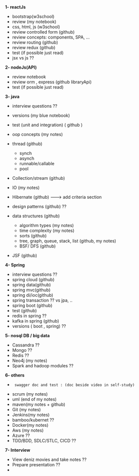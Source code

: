 **1- reactJs**
 - bootstrap(w3school)
 - review (my notebook)
 -	css, html, js (w3school)
 -	review controlled form (github)
 -	review concepts: components, SPA, … 
 -	review routing (github)
 -	review redux (github)
 -	test (if possible just read)
 -	jsx vs js  ??

**2- nodeJs(API)**
 -	review notebook
 -	review orm , express (github libraryApi)
 -	test (if possible just read)

**3- java**
 -	interview questions ??
 -	versions (my blue notebook)
 -	test (unit and integration) ( github )
 -	oop concepts (my notes)
 - 	thread (github)
    -    synch
    -	 asynch
    -    runnable/callable
    - 	 pool
 -	Collection/stream (github)
 -	IO (my notes)
 -	Hibernate (github)    ---> add criteria section 
 -	design patterns (github) ??

 - 	data structures (github)
    -  algorithm types (my notes)
    - 	time complexity (my notes)
    -	sorts (github)
    -	tree, graph, queue, stack, list (github, my notes)
    -	BSF/ DFS (github)
-	JSF (github)

**4- Spring**
-	interview questions ??
-	spring cloud (github)
-	spring data(github)
-	spring mvc(github)
-	spring di/ioc(github)
-	spring transaction ?? vs jpa, ..
-	spring boot (github)
-	test (github)
-	redis in spring ??
-	kafka in spring (github)
-	versions ( boot , spring) ??

**5- nosql DB / big data**
-	Cassandra ??
-	Mongo  ??
-	Redis  ??
-	Neo4j (my notes)
-	Spark and hadoop modules ?? 

**6- others**
 -      swagger doc and test : (doc beside video in self-study)
 -	scrum (my notes)
 -	uml (end of my notes)
 -	maven(my notes + github)
 -	Git (my notes)
 -	Jenkins(my notes)
 -	bamboo/kubernet  ??
 -	Docker(my notes)
 -	Aws (my notes)
 -	Azure ??
 -	TDD/BDD, SDLC/STLC, CICD ??

**7- Interview**
 -	View deniz movies and take notes ??
 -	Prepare presentation ??
 -	
 
